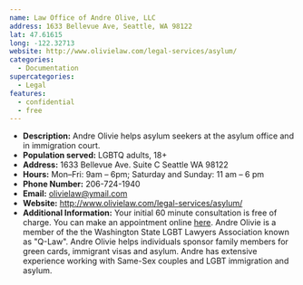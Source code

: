 ```yaml
---
name: Law Office of Andre Olive, LLC
address: 1633 Bellevue Ave, Seattle, WA 98122
lat: 47.61615
long: -122.32713
website: http://www.olivielaw.com/legal-services/asylum/
categories:
  - Documentation
supercategories:
  - Legal
features:
  - confidential
  - free
---
```

- **Description:** Andre Olivie helps asylum seekers at the asylum office and in immigration court.
- **Population served:** LGBTQ adults, 18+
- **Address:** 1633 Bellevue Ave. Suite C Seattle WA 98122
- **Hours:** Mon–Fri: 9am – 6pm; Saturday and Sunday: 11 am – 6 pm
- **Phone Number:** 206-724-1940
- **Email:** olivielaw@ymail.com
- **Website:** <http://www.olivielaw.com/legal-services/asylum/>
- **Additional Information:** Your initial 60 minute consultation is free of charge. You can make an appointment online [here](https://www.bookfresh.com/index.html?id=829a4be4fb4d80f829884d11d30e9d8e&view=buyer_flow). Andre Olivie is a member of the the Washington State LGBT Lawyers Association known as "Q-Law". Andre Olivie helps individuals sponsor family members for green cards, immigrant visas and asylum. Andre has extensive experience working with Same-Sex couples and LGBT immigration and asylum.
